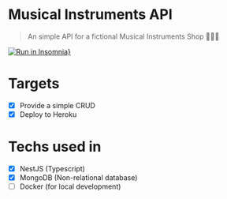 # Musical Instruments API

> An simple API for a fictional Musical Instruments Shop 🎸🥁🎹

[![Run in Insomnia}](https://insomnia.rest/images/run.svg)](https://insomnia.rest/run/?label=musical-instruments-api&uri=https%3A%2F%2Fgithub.com%2Falbuquerque53%2Fmusical-instruments-api%2Fblob%2Fmain%2Finsomnia.json)

# Targets

- [x] Provide a simple CRUD
- [x] Deploy to Heroku

# Techs used in

- [x] NestJS (Typescript)
- [x] MongoDB (Non-relational database)
- [ ] Docker (for local development)
